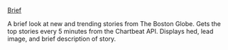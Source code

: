 [Brief](https://apps.bostonglobe.com/brief)

A brief look at new and trending stories from The Boston Globe.  Gets the top stories every 5 minutes from the Chartbeat API. Displays hed, lead image, and brief description of story.
